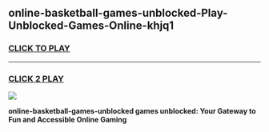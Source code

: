 
## online-basketball-games-unblocked-Play-Unblocked-Games-Online-khjq1
<h3>
<a href="https://premium76.site?title=online-basketball-games-unblocked&ref=24A">CLICK TO PLAY</a></h3>
<hr>

<h3>
<a href="https://premium76.site?title=online-basketball-games-unblocked&ref=24A">CLICK 2 PLAY</a>
  
</h3>

<a href="https://premium76.site?title=online-basketball-games-unblocked&ref=24A"><img src="https://clearcache.store/games.png"></a>


**online-basketball-games-unblocked games unblocked: Your Gateway to Fun and Accessible Online Gaming**
